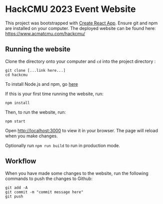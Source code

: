# HackCMU 2023 Event Website 
This project was bootstrapped with [Create React App](https://github.com/facebook/create-react-app). Ensure git and npm are installed on your computer. 
The deployed website can be found here: https://www.acmatcmu.com/hackcmu/

## Running the website
Clone the directory onto your computer and ```cd``` into the project directory :
```
git clone [...link here...]
cd hackcmu
```

To install Node.js and npm, go [here](https://nodejs.org/en/download/)

If this is your first time running the website, run:

```
npm install
```
Then, to run the website, run:
```
npm start
```
Open [http://localhost:3000](http://localhost:3000) to view it in your browser. The page will reload when you make changes.

Optionally run ```npm run build``` to run in production mode.

## Workflow
When you have made some changes to the website, run the following commands to push the changes to Github:
```
git add -A
git commit -m "commit message here"
git push
```


